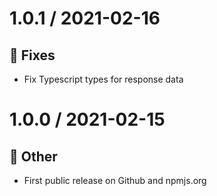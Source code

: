 # 1.0.1 / 2021-02-16

## :bug: Fixes

* Fix Typescript types for response data

# 1.0.0 / 2021-02-15

## :nut_and_bolt: Other

* First public release on Github and npmjs.org

